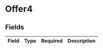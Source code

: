 # Offer4


## Fields

| Field       | Type        | Required    | Description |
| ----------- | ----------- | ----------- | ----------- |